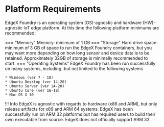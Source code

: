 # Platform Requirements

EdgeX Foundry is an operating system (OS)-agnostic and hardware (HW)-agnostic IoT edge platform. At this time the following platform minimums are recommended:

=== "Memory"
    Memory: minimum of 1 GB
=== "Storage"
    Hard drive space: minimum of 3 GB of space to run the EdgeX Foundry containers, but you may want more depending on how long sensor and device data is to be retained.  Approximately 32GB of storage is minimally recommended to start.
=== "Operating Systems"
    EdgeX Foundry has been run successfully on many systems, including, but not limited to the following systems

    * Windows (ver 7 - 10)
    * Ubuntu Desktop (ver 14-20)
    * Ubuntu Server (ver 14-20)
    * Ubuntu Core (ver 16-18)
    * Mac OS X 10

!!! Info
    EdgeX is agnostic with regards to hardware (x86 and ARM), but only release artifacts for x86 and ARM 64 systems.  EdgeX has been successfully run on ARM 32 platforms but has required users to build their own executable from source.  EdgeX does not officially support ARM 32.
